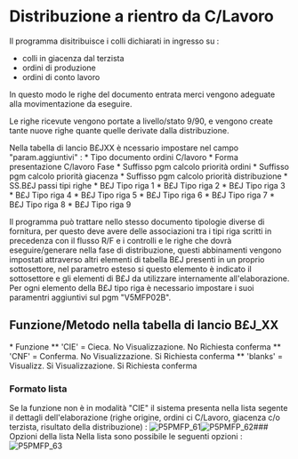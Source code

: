 # Distribuzione a rientro da C/Lavoro
Il programma disitribuisce i colli dichiarati in ingresso su : 

- colli in giacenza dal terzista
- ordini di produzione
- ordini di conto lavoro


In questo modo le righe del documento entrata merci vengono adeguate alla  movimentazione da eseguire.

Le righe ricevute vengono portate a livello/stato 9/90, e vengono create tante nuove righe quante quelle derivate dalla distribuzione.

Nella tabella di lancio B£JXX è ncessario impostare nel campo "param.aggiuntivi" : 
 \* Tipo documento ordini C/lavoro
 \* Forma presentazione C/lavoro Fase
 \* Suffisso pgm calcolo priorità ordini
 \* Suffisso pgm calcolo priorità giacenza
 \* Suffisso pgm calcolo priorità distribuzione
 \* SS.B£J passi tipi righe
 \* B£J Tipo riga 1
 \* B£J Tipo riga 2
 \* B£J Tipo riga 3
 \* B£J Tipo riga 4
 \* B£J Tipo riga 5
 \* B£J Tipo riga 6
 \* B£J Tipo riga 7
 \* B£J Tipo riga 8
 \* B£J Tipo riga 9

Il programma può trattare nello stesso documento tipologie diverse di fornitura, per questo deve avere delle associazioni tra i tipi riga scritti in precedenza con il flusso R/F e i controlli e le righe che dovrà eseguire/generare nella fase di distribuzione, questi abbinamenti vengono impostati attraverso altri elementi di tabella B£J presenti in un proprio sottosettore, nel parametro esteso si questo elemento è indicato il sottosettore e gli elementi di B£J da utilizzare internamente all'elaborazione. Per ogni elemento della B£J tipo riga è necessario impostare i suoi paramentri aggiuntivi sul pgm "V5MFP02B".

## Funzione/Metodo nella tabella di lancio B£J_XX
 \* Funzione
 \*\* 'CIE' = Cieca. No Visualizzazione. No Richiesta conferma
 \*\* 'CNF' = Conferma. No Visualizzazione. Si Richiesta conferma
 \*\* 'blanks' = Visualizz. Si Visualizzazione. Si Richiesta conferma

### Formato lista
Se la funzione non è in modalità "CIE" il sistema presenta nella lista segente il dettagli dell'elaborazione (righe origine, ordini ci C/Lavoro, giacenza c/o terzista, risultato della distribuzione) : 
![P5PMFP_61](http://localhost:3000/immagini/MBDOC_OGG-P_V5MFP02A/P5PMFP_61.png)![P5PMFP_62](http://localhost:3000/immagini/MBDOC_OGG-P_V5MFP02A/P5PMFP_62.png)### Opzioni della lista
Nella lista sono possibile le seguenti opzioni : 
![P5PMFP_63](http://localhost:3000/immagini/MBDOC_OGG-P_V5MFP02A/P5PMFP_63.png)